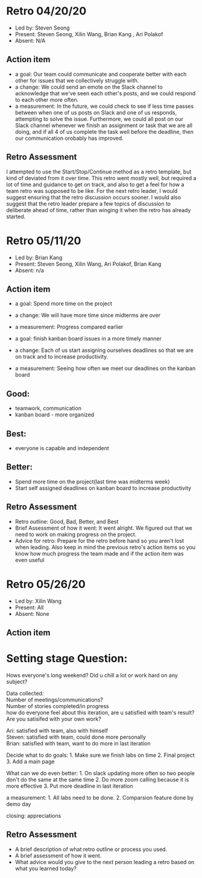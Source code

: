 # Retro 04/20/20

* Led by: Steven Seong
* Present: Steven Seong, Xilin Wang, Brian Kang , Ari Polakof
* Absent: N/A

## Action item

* a goal: Our team could communicate and cooperate better with each other for issues that we collectively struggle with.
* a change: We could send an emote on the Slack channel to acknowledge that we've seen each other's posts, and we could respond to each other more often.
* a measurement: In the future, we could check to see if less time passes between when one of us posts on Slack and one of us responds, attempting to solve the issue. Furthermore, we could all post on our Slack channel whenever we finish an assignment or task that we are all doing, and if all 4 of us complete the task well before the deadline, then our communication orobably has improved.
## Retro Assessment
I attempted to use the Start/Stop/Continue method as a retro template, but kind of deviated from it over time.
This retro went mostly well, but required a lot of time and guidance to get on track, and also to get a feel for how a team retro was supposed to be like.
For the next retro leader, I would suggest ensuring that the retro discussion occurs sooner. I would also suggest that the retro leader prepare a few topics of discussion to deliberate ahead of time, rather than winging it when the retro has already started.


# Retro 05/11/20

* Led by: Brian Kang
* Present: Steven Seong, Xilin Wang, Ari Polakof, Brian Kang
* Absent: n/a

## Action item

* a goal: Spend more time on the project
* a change: We will have more time since midterms are over
* a measurement: Progress compared earlier

* a goal: finish kanban board issues in a more timely manner
* a change: Each of us start assigning ourselves deadlines so that we are on track and to increase productivity.
* a measurement: Seeing how often we meet our deadlines on the kanban board


## Good:
* teamwork, communication
* kanban board - more organized

## Best:
* everyone is capable and independent

## Better:
* Spend more time on the project(last time was midterms week)
* Start self assigned deadlines on kanban board to increase productivity

## Retro Assessment

* Retro outline: Good, Bad, Better, and Best
* Brief Assessment of how it went: It went alright. We figured out that we need to work on making progress on the project.
* Advice for retro: Prepare for the retro before hand so you aren't lost when leading. Also keep in mind the previous retro's action items so you know how much progress the team made and if the action item was even useful



# Retro 05/26/20

* Led by: Xilin Wang
* Present: All
* Absent: None

## Action item

# Setting stage Question: 
Hows everyone's long weekend? Did u chill a lot or work hard on any subject? 

Data collected:<br>
Number of meetings/communications?<br>
Number of stories completed/in progress<br>
how do everyone feel about this iteration, are u satisfied with team's result?<br>
Are you satisifed with your own work?<br>


Ari: satisfied with team, also with himself<br>
Steven: satisfied with team, could done more personally<br>
Brian: satisfied with team, want to do more in last iteration<br>


Decide what to do
goals: 1. Make sure we finish labs on time
       2. Final project
       3. Add a main page

What can we do even better: 
							1. On slack updating more often so two people don't do the same at the same time
							2. Do more zoom calling because it is more effective
							3. Put more deadline in last iteration

a measurement: 
                1. All labs need to be done.
                2. Comparsion feature done by demo day



closing:
appreciations
## Retro Assessment

* A brief description of what retro outline or process you used.
* A brief assessment of how it went.
* What advice would you give to the next person leading a retro
  based on what you learned today?
